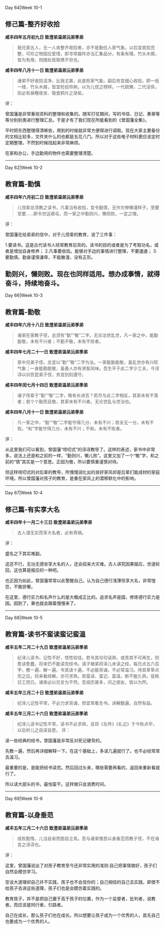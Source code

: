 Day 64|Week 10-1

## 修己篇-整齐好收拾

**咸丰四年五月初九日 致澄弟温弟沅弟季弟**

> 我兄弟五人，无一人肯整齐收拾者，亦不是勤俭人家气象。以后宜收拾完整，可珍之物固应爱惜，即寻常器件亦当汇集品分，有条有理。竹头木屑，皆为有用，则随处皆取携不穷也。

**咸丰四年八月十一日 致澄弟温弟沅弟季弟**

> 诸弟不好收拾洁净，比我尤甚，此是败家气象。嗣后务宜细心收拾，即一纸一缕，竹头木屑，皆宜检拾伶俐，以为儿侄之榜样。一代疏懒，二代淫佚，则必有昼睡夜坐、吸食鸦片之渐矣。

评：

曾国藩是非常重视资料的整理和收集的。随军打仗期间，写的书信、日记、奏章等等分别别类进行整理汇总。于是才有了我们现在所能看到的《曾国藩全集》。

平时把东西整理得清晰些，用到的时候就非常方便得进行调取。现在大家主要备份的文档比较多，文件夹什么的也都是五花八门。所以对于这些电子材料更应该定时定期整理，不然到时候找起来非常麻烦。

在家和办公，手边勤用的物件也需要整理清楚。

------
Day 62|Week 10-2

## 教育篇-勤慎

**咸丰四年六月初二日 致澄弟温弟沅弟季弟**

>儿侄辈总须教之读书，凡事当有收拾，宜令勤慎，无作欠伸懒漫样子。至要至要……即令世运艰屯，而一家之中勤则兴，懒则败，一定之理。

评：

曾国藩在给弟弟的信中，对于儿侄辈的教育，说了三件事：

1.要读书。这是古代读书人经常教育后背的。读书的目的或者是为了考取功名，或者是增加自身修养；
2.凡事要收拾。能够对手边的事情进行整理，不要邋遢；
3.要勤慎。勤奋谨慎谦卑，不能散漫，没有正形。

勤则兴，懒则败。现在也同样适用。想办成事情，就得奋斗，持续地奋斗。
------

Day 66|Week 10-3

## 教育篇-勤敬

**咸丰四年六月十八日 致澄弟温弟沅弟季弟**

> 诸弟在家教子侄，总须有“勤”“敬”二字。无论治世乱世，凡一家之中，能勤能敬，未有不兴者；不勤不敬，未有不败者。

**咸丰四年七月二十一日 致澄弟温弟沅弟季弟**

> 家中兄弟子侄，总宜以“勤”“敬”二字为法。一家能勤能敬，虽乱世亦有兴旺气象；一身能勤能敬，虽愚人亦有贤智风味。吾生平于此二字少工夫，今谆谆以训吾昆弟子侄，务宜刻刻遵守。

**咸丰四年闰七月十四日 致澄弟温弟沅弟季弟**

> 诸子侄辈于“勤”“敬”二字，略有长进否？若尽与此二字相反，其家未有不落者；若个个勤而且敬，其家未有不兴者。无论世乱与世治也。

**咸丰四年八月十一日 致澄弟温弟沅弟季弟**

>凡一家之中，“勤”“敬”二字能守得几分，未有不兴；若全无一分，未有不败。“和”字能守得几分，未有不兴；不和，未有不败者。 

评：

从这里我们可以看到，曾国藩“唠叨式”的谆谆教导了。这样的表述，家书中非常多。说法上还是和之前的一样，“勤则兴，懒儿败”。这里又加了一个“敬”字，和之前的“慎”其实是一个意思。正因为敬，所以要慎重谨慎对待。

但这样唠叨式的对后辈的教导，所慢慢润化出的良好家风却是后辈们能成材的家庭环境。所以曾国藩对孩子的教育，是重在家风上的潜移默化中的影响。

______

Day 67|Week 10-4

## 修己篇-有实享大名

**咸丰四年十一月二十三日 致澄弟温弟沅弟季弟**

> 古人谓无实而享大名者，必有奇祸。

评：

盛名之下其实难副。 

这还不行，无功无德坐享大名的人，还会招来大灾难。古人讲究因果报应，世道轮回，这也算是报应的一种吧。

也正因为如此，曾国藩常常以此警醒自己。认为自己德行浅薄但享大名，非常惶恐，不敢骄奢。

在这里，德行实力和名声什么的是大概成正比的。追求名声是国，修炼德行实力是因。因到了，果也就会跟着慢慢来了。

------

Day 68|Week 10-5

## 教育篇-读书不蛮读蛮记蛮温

**咸丰五年二月二十九日 致澄弟温弟沅弟季弟**

> 纪泽儿读书，记性不好，悟性较佳。若令其句句读熟，或责其不可再生，则愈读愈蠢，将来仍不能读完经书。请子植弟将泽儿未读之经，每日点五六百字，教一遍，解一遍，令其读十遍，不必能背诵，不必常温习。待其草草点完之后，将来看经解，亦可求熟。若蛮读、蛮记、蛮温，断不能久熟，徒耗日工而已。诸弟必以兄言为不然。吾阅历甚多，问之朋友，皆以为然。

**咸丰五年三月二十日 致澄弟温弟沅弟季弟**

> 纪泽儿记性平常，不必力求背诵，但宜常看生书。讲解数遍，自然有益。

**咸丰五年三月二十六日 致澄弟温弟沅弟季弟**

> 纪泽儿读书记性平常，读书不必求熟，且将《左传》《礼记》于今秋点毕，以后听儿之自读自思。
评：

读一些经典的经书，曾国藩是非常反对死记硬背的。

先教一遍，然后再详细解释一下。在这个基础上，多读几遍就行了。也不必经常常去温习。

最重要的是，是能把经书读完。然后回过头来，哪些需要再看的，返回来重新看就行了。

所以读大部头的书，最怕蛮干。这样做只会浪费时间。

------

Day 69|Week 10-6

## 教育篇-以身垂范

**咸丰五年三月二十六日 致澄弟温弟沅弟季弟**

> 成败勤惰，儿当自省而图自立焉。吾与诸弟惟思以身垂范而教子侄，不在诲言之谆谆也。

评：

这里，曾国藩说出了对孩子教育至今还非常实用的准则:自己把事情做好，孩子们自然会模仿学习。

空谈大道理却自己并不实践，孩子也不会信你的；自己相信的自己去实践，即使不给孩子去讲这些道理，孩子们也是会模仿着实践的。

教育孩子，并不是把自己置于高于孩子的位置，作为一个监督者，批判者，说教者。而应该是同行者，引路者。

自己在成长，那么孩子们也在成长。所以想要让孩子成为一个优秀的人，首先自己也要成为一个优秀的人。


